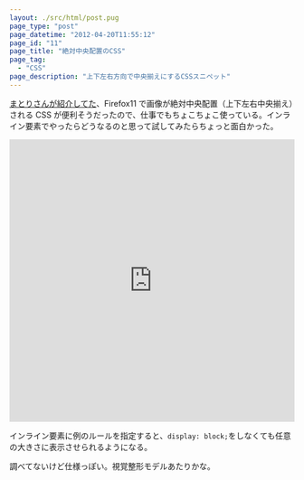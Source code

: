```yaml
---
layout: ./src/html/post.pug
page_type: "post"
page_datetime: "2012-04-20T11:55:12"
page_id: "11"
page_title: "絶対中央配置のCSS"
page_tag:
  - "CSS"
page_description: "上下左右方向で中央揃えにするCSSスニペット"
---
```


[まとりさんが紹介してた](http://unformedbuilding.com/articles/firefox-style-center-middle-aligned-css/)、Firefox11 で画像が絶対中央配置（上下左右中央揃え）される CSS が便利そうだったので、仕事でもちょこちょこ使っている。インライン要素でやったらどうなるのと思って試してみたらちょっと面白かった。

<iframe width="100%" height="500" src="https://jsfiddle.net/w08v24pL/embedded/result,html,css/" allowfullscreen="allowfullscreen" frameborder="0"></iframe>

インライン要素に例のルールを指定すると、`display: block;`をしなくても任意の大きさに表示させられるようになる。

調べてないけど仕様っぽい。視覚整形モデルあたりかな。
